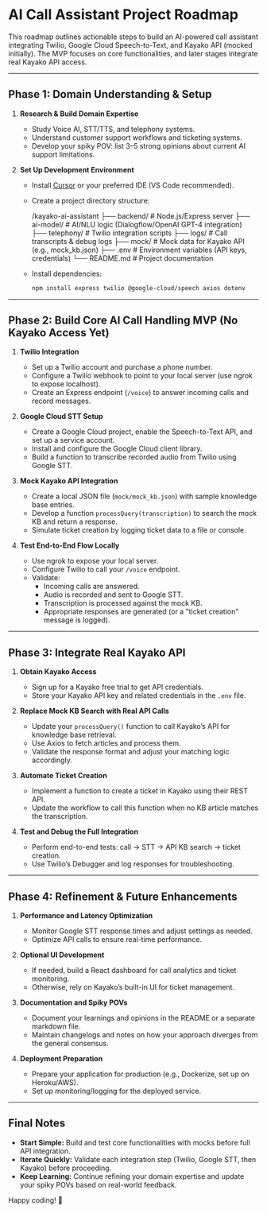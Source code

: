 # AI Call Assistant Project Roadmap

This roadmap outlines actionable steps to build an AI-powered call assistant integrating Twilio, Google Cloud Speech-to-Text, and Kayako API (mocked initially). The MVP focuses on core functionalities, and later stages integrate real Kayako API access.

---

## Phase 1: Domain Understanding & Setup

1. **Research & Build Domain Expertise**
   - Study Voice AI, STT/TTS, and telephony systems.
   - Understand customer support workflows and ticketing systems.
   - Develop your spiky POV: list 3–5 strong opinions about current AI support limitations.

2. **Set Up Development Environment**
   - Install [Cursor](https://cursor.sh/) or your preferred IDE (VS Code recommended).
   - Create a project directory structure:

     /kayako-ai-assistant
       ├── backend/        # Node.js/Express server
       ├── ai-model/       # AI/NLU logic (Dialogflow/OpenAI GPT-4 integration)
       ├── telephony/      # Twilio integration scripts
       ├── logs/           # Call transcripts & debug logs
       ├── mock/           # Mock data for Kayako API (e.g., mock_kb.json)
       ├── .env            # Environment variables (API keys, credentials)
       └── README.md       # Project documentation

   - Install dependencies:

     ```sh
     npm install express twilio @google-cloud/speech axios dotenv
     ```

---

## Phase 2: Build Core AI Call Handling MVP (No Kayako Access Yet)

1. **Twilio Integration**
   - Set up a Twilio account and purchase a phone number.
   - Configure a Twilio webhook to point to your local server (use ngrok to expose localhost).
   - Create an Express endpoint (`/voice`) to answer incoming calls and record messages.

2. **Google Cloud STT Setup**
   - Create a Google Cloud project, enable the Speech-to-Text API, and set up a service account.
   - Install and configure the Google Cloud client library.
   - Build a function to transcribe recorded audio from Twilio using Google STT.

3. **Mock Kayako API Integration**
   - Create a local JSON file (`mock/mock_kb.json`) with sample knowledge base entries.
   - Develop a function `processQuery(transcription)` to search the mock KB and return a response.
   - Simulate ticket creation by logging ticket data to a file or console.

4. **Test End-to-End Flow Locally**
   - Use ngrok to expose your local server.
   - Configure Twilio to call your `/voice` endpoint.
   - Validate:
     - Incoming calls are answered.
     - Audio is recorded and sent to Google STT.
     - Transcription is processed against the mock KB.
     - Appropriate responses are generated (or a "ticket creation" message is logged).

---

## Phase 3: Integrate Real Kayako API

1. **Obtain Kayako Access**
   - Sign up for a Kayako free trial to get API credentials.
   - Store your Kayako API key and related credentials in the `.env` file.

2. **Replace Mock KB Search with Real API Calls**
   - Update your `processQuery()` function to call Kayako’s API for knowledge base retrieval.
   - Use Axios to fetch articles and process them.
   - Validate the response format and adjust your matching logic accordingly.

3. **Automate Ticket Creation**
   - Implement a function to create a ticket in Kayako using their REST API.
   - Update the workflow to call this function when no KB article matches the transcription.

4. **Test and Debug the Full Integration**
   - Perform end-to-end tests: call → STT → API KB search → ticket creation.
   - Use Twilio’s Debugger and log responses for troubleshooting.

---

## Phase 4: Refinement & Future Enhancements

1. **Performance and Latency Optimization**
   - Monitor Google STT response times and adjust settings as needed.
   - Optimize API calls to ensure real-time performance.

2. **Optional UI Development**
   - If needed, build a React dashboard for call analytics and ticket monitoring.
   - Otherwise, rely on Kayako’s built-in UI for ticket management.

3. **Documentation and Spiky POVs**
   - Document your learnings and opinions in the README or a separate markdown file.
   - Maintain changelogs and notes on how your approach diverges from the general consensus.

4. **Deployment Preparation**
   - Prepare your application for production (e.g., Dockerize, set up on Heroku/AWS).
   - Set up monitoring/logging for the deployed service.

---

## Final Notes

- **Start Simple:** Build and test core functionalities with mocks before full API integration.
- **Iterate Quickly:** Validate each integration step (Twilio, Google STT, then Kayako) before proceeding.
- **Keep Learning:** Continue refining your domain expertise and update your spiky POVs based on real-world feedback.

Happy coding! 🚀
